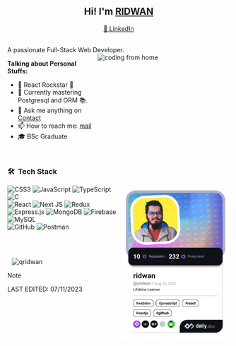 <h2 align="center">Hi! 
	I'm <a target="_blank" href="https://qridwan.com">RIDWAN</a></h2>
<p align="center">
  <a target="_blank" href="https://www.linkedin.com/in/qridwan/"> 💼 LinkedIn </a>
</p>
<br>
A passionate Full-Stack Web Developer.
<img align="right" alt="coding from home" src= "https://media0.giphy.com/media/CuuSHzuc0O166MRfjt/200w.webp?cid=36b14facvhiyr19d4cix9p69658qb8d735ni7n5al13i0i7h&ep=v1_gifs_search&rid=200w.webp&ct=g" height = 200 width = 300/>

**Talking about Personal Stuffs:**
- 🚀 React Rockstar 🌟
- 🌱 Currently mastering Postgresql and ORM 📚.
- 💬 Ask me anything on [Contact](https://qridwan.com/contact)
- 📫 How to reach me: [mail](mailto:mail@qridwan.com)
- 🎓 BSc Graduate

<br>
<h3> 🛠 &nbsp;Tech Stack</h3>
 <p>
<!-- 	 <a align="right" href="https://app.daily.dev/qridwan"><img align="right" src="https://github.com/qridwan/qridwan/blob/main/devcard.svg"  height="350" alt="ridwan's Dev Card"/></a> -->
         <a align="right" href="https://app.daily.dev/qridwan"><img align="right" src="./devcard.png"  height="350"  alt="ridwan's Dev Card"/></a>

  </p>
  
  ![CSS3](https://img.shields.io/badge/css3-%231572B6.svg?style=for-the-badge&logo=css3&logoColor=white)
  ![JavaScript](https://img.shields.io/badge/javascript-%23323330.svg?style=for-the-badge&logo=javascript&logoColor=%23F7DF1E)
  ![TypeScript](https://img.shields.io/badge/typescript-%23007ACC.svg?style=for-the-badge&logo=typescript&logoColor=white)
  ![C](https://img.shields.io/badge/c-%23007ACC.svg?style=for-the-badge&logo=c&logoColor=white) </br>
  ![React](https://img.shields.io/badge/react-%2320232a.svg?style=for-the-badge&logo=react&logoColor=%2361DAFB)
  ![Next JS](https://img.shields.io/badge/Next-black?style=for-the-badge&logo=next.js&logoColor=white)
  ![Redux](https://img.shields.io/badge/redux-%23593d88.svg?style=for-the-badge&logo=redux&logoColor=white) </br>
  ![Express.js](https://img.shields.io/badge/express.js-%23404d59.svg?style=for-the-badge&logo=express&logoColor=%2361DAFB)
  ![MongoDB](https://img.shields.io/badge/MongoDB-%234ea94b.svg?style=for-the-badge&logo=mongodb&logoColor=white)
  ![Firebase](https://img.shields.io/badge/firebase-%23039BE5.svg?style=for-the-badge&logo=firebase) 
  ![MySQL](https://img.shields.io/badge/mysql-%2300f.svg?style=for-the-badge&logo=mysql&logoColor=white)</br>
  ![GitHub](https://img.shields.io/badge/github-%23121011.svg?style=for-the-badge&logo=github&logoColor=white)
  ![Postman](https://img.shields.io/badge/Postman-FF6C37?style=for-the-badge&logo=postman&logoColor=white)
<p>
	
</p>
	  <img align="left" src="https://github-readme-stats-sigma-five.vercel.app/api/top-langs/?username=qridwan&layout=compact&theme=highcontrast" alt=""/>
  </br> </br>

<div style="margin: 10px">
<p><img  src="https://github-readme-streak-stats.herokuapp.com/?user=qridwan&theme=highcontrast" alt="qridwan" /></p>
</div>


> [!NOTE]
> LAST EDITED:  07/11/2023

